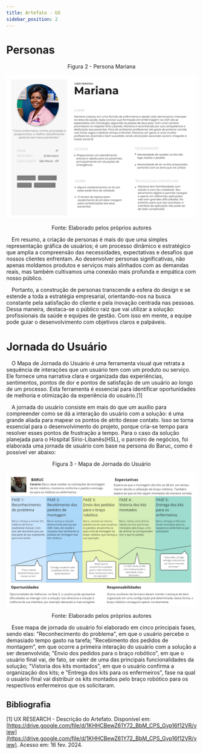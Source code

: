 ```yaml
---
title: Artefato - UX
sidebar_position: 2
---
```


# Personas

<p align="center">Figura 2 - Persona Mariana </p>
<img title="Mariana" alt="Persona Mariana" src="../../../static/img/personaMariana.png">
<p align="center">Fonte: Elaborado pelos próprios autores </p>

&emsp;Em resumo, a criação de personas é mais do que uma simples representação gráfica de usuários; é um processo dinâmico e estratégico que amplia a compreensão das necessidades, expectativas e desafios que nossos clientes enfrentam. Ao desenvolver personas significativas, não apenas moldamos produtos e serviços mais alinhados com as demandas reais, mas também cultivamos uma conexão mais profunda e empática com nosso público.

&emsp;Portanto, a construção de personas transcende a esfera do design e se estende a toda a estratégia empresarial, orientando-nos na busca constante pela satisfação do cliente e pela inovação centrada nas pessoas. Dessa maneira, destaca-se o público raiz que vai utilizar a solução: profissionais da saúde e equipes de gestão. Com isso em mente, a equipe pode guiar o desenvolvimento com objetivos claros e palpáveis.

# Jornada do Usuário

&emsp;O Mapa de Jornada do Usuário é uma ferramenta visual que retrata a sequência de interações que um usuário tem com um produto ou serviço. Ele fornece uma narrativa clara e organizada das experiências, sentimentos, pontos de dor e pontos de satisfação de um usuário ao longo de um processo. Esta ferramenta é essencial para identificar oportunidades de melhoria e otimização da experiência do usuário.[1]

&emsp;A jornada do usuário consiste em mais do que um auxílio para compreender como se dá a interação do usuário com a solução: é uma grande aliada para mapear os pontos de atrito desse contato. Isso se torna essencial para o desenvolvimento do projeto, porque cria-se tempo para resolver esses pontos de frustração a tempo. Para o caso da solução planejada para o Hospital Sírio-Libanês(HSL), o parceiro de negócios, foi elaborada uma jornada de usuário com base na persona do Baruc, como é possível ver abaixo:

<p align="center">Figura 3 - Mapa de Jornada do Usuário </p>
<img title="Mapa de Jornada do Usuário" alt="Mapa de Jornada do Usuário" src="../../../static/img/jornadaDoUsuario.jpg">
<p align="center">Fonte: Elaborado pelos próprios autores </p>

&emsp;Esse mapa de jornada do usuário foi elaborado em cinco principais fases, sendo elas: "Reconhecimento do problema", em que o usuário percebe o demasiado tempo gasto na tarefa; "Recebimento dos pedidos de montagem", em que ocorre a primeira interação do usuário com a solução a ser desenvolvida; "Envio dos pedidos para o braço robótico", em que o usuário final vai, de fato, se valer de uma das principais funcionalidades da solução; "Vistoria dos kits montados", em que o usuário confirma a organização dos kits; e "Entrega dos kits para os enfermeiros", fase na qual o usuário final vai distribuir os kits montados pelo braço robótico para os respectivos enfermeiros que os solicitaram.


## Bibliografia
[1] UX RESEARCH - Descrição do Artefato. Disponível em: [https://drive.google.com/file/d/1KHHCBewZ61Y72_BbM_CPS_Gvp16f12VR/view](https://drive.google.com/file/d/1KHHCBewZ61Y72_BbM_CPS_Gvp16f12VR/view). Acesso em: 16 fev. 2024.